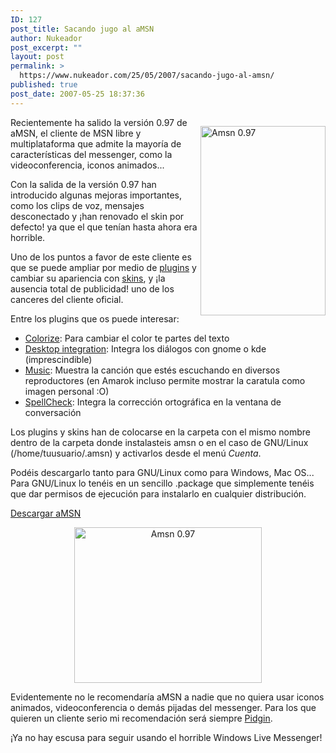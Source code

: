 ```yaml
---
ID: 127
post_title: Sacando jugo al aMSN
author: Nukeador
post_excerpt: ""
layout: post
permalink: >
  https://www.nukeador.com/25/05/2007/sacando-jugo-al-amsn/
published: true
post_date: 2007-05-25 18:37:36
---
```


<p style="float: right"><a href="/images/amsn097.jpg" rel="lightbox"><img src="/images/amsn097-small.jpg" title="Amsn 0.97" alt="Amsn 0.97" border="0" height="303" width="200" /></a></p>
Recientemente ha salido la versión 0.97 de aMSN, el cliente de MSN libre y multiplataforma que admite la mayoría de características del messenger, como la videoconferencia, iconos animados...

Con la salida de la versión 0.97 han introducido algunas mejoras importantes, como los clips de voz, mensajes desconectado y ¡han renovado el skin por defecto! ya que el que tenían hasta ahora era horrible.

Uno de los puntos a favor de este cliente es que se puede ampliar por medio de <a href="http://amsn-project.net/plugins.php" title="Plugins para aMSN">plugins</a> y cambiar su apariencia con <a href="http://amsn-project.net/skins.php" title="Skins para aMSN">skins</a>, y ¡la ausencia total de publicidad! uno de los canceres del cliente oficial.

Entre los plugins que os puede interesar:
<ul>
	<li><a href="http://amsn-project.net/plugins.php#2">Colorize</a>:  Para cambiar el color te partes del texto</li>
	<li><a href="http://amsn-project.net/plugins.php#5">Desktop integration</a>: Integra los diálogos con gnome o kde (imprescindible)<a href="http://amsn-project.net/plugins.php#5">   </a></li>
	<li><a href="http://amsn-project.net/plugins.php#13">Music</a>: Muestra la canción que estés escuchando en diversos reproductores (en Amarok incluso permite mostrar la caratula como imagen personal :O)</li>
	<li><a href="http://amsn-project.net/plugins.php#23">SpellCheck</a>: Integra la corrección ortográfica en la ventana de conversación</li>
</ul>
Los plugins y skins han de colocarse en la carpeta con el mismo nombre dentro de la carpeta donde instalasteis amsn o en el caso de GNU/Linux (/home/tuusuario/.amsn) y activarlos desde el menú <em>Cuenta</em>.

Podéis descargarlo tanto para GNU/Linux como para Windows, Mac OS... Para GNU/Linux lo tenéis en un sencillo .package que simplemente tenéis que dar permisos de ejecución para instalarlo en cualquier distribución.
<p class="download"><a href="http://amsn-project.net/download.php">Descargar aMSN</a></p>
<p style="text-align: center"><a href="/images/amsn097b.jpg" rel="lightbox"><img src="/images/amsn097b-small.jpg" title="Amsn 0.97" alt="Amsn 0.97" border="0" height="249" width="300" /></a></p>
Evidentemente no le recomendaría aMSN a nadie que no quiera usar iconos animados, videoconferencia o demás pijadas del messenger. Para los que quieren un cliente serio mi recomendación será siempre <a href="http://www.nukeador.com/05/05/2007/pidgin-20/" title="Pidgin 2.0">Pidgin</a>.

¡Ya no hay escusa para seguir usando el horrible Windows Live Messenger!